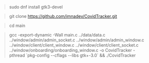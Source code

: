 > sudo dnf install gtk3-devel

> git clone https://github.com/imnadev/CovidTracker.git

> cd main

> gcc -export-dynamic -Wall main.c ../data/data.c ../window/admin/admin_socket.c ../window/admin/admin_window.c ../window/client/client_window.c ../window/client/client_socket.c ../window/onboarding/onboarding_window.c  -o CovidTracker -pthread \`pkg-config --cflags --libs gtk+-3.0\` && ./CovidTracker